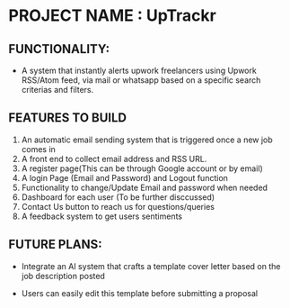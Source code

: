 # PROJECT NAME : UpTrackr

## FUNCTIONALITY:
- A system that instantly alerts upwork freelancers using Upwork RSS/Atom feed, via mail or whatsapp based on a specific search criterias and filters.


## FEATURES TO BUILD

1. An automatic email sending system that is triggered once a new job comes in
2. A front end to collect email address and RSS URL.
3. A register page(This can be through Google account or by email)
4. A login Page (Email and Password) and Logout function
5. Functionality to change/Update Email and password when needed
6. Dashboard for each user (To be further disccussed)
7. Contact Us button to reach us for questions/queries
8. A feedback system to get users sentiments 


## FUTURE PLANS:

- Integrate an AI system that crafts a template cover letter based on the job description posted

- Users can easily edit this template before submitting a proposal
